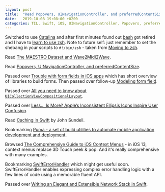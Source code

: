 ```yaml
---
layout: post
title:  "Read Popovers, UINavigationController, and preferredContentSize and a lot of other interesting stuff"
date:   2019-10-08 19:08:00 +0200
categories: TIL, Swift, iOS, UINavigationController, Popovers, preferredContentSize, UICollectionViewCompositionalLayout, Caching, SwiftErrorHandler
---
```

Switched to use [Catalina](https://www.apple.com/macos/catalina/) and after first minutes found out [bash](https://en.wikipedia.org/wiki/Bash_(Unix_shell)) got retired and I have to [learn to use zsh](https://support.apple.com/en-us/HT208050). Note to future self: just remember to set the shebang in your scripts to `#!/bin/zsh` - taken from [Moving to zsh](https://scriptingosx.com/2019/06/moving-to-zsh/).

Read [The MAESTRO Dataset and Wave2Midi2Wave](https://magenta.tensorflow.org/maestro-wave2midi2wave).

Read [Popovers, UINavigationController, and preferredContentSize](https://noahgilmore.com/blog/popover-uinavigationcontroller-preferredcontentsize/).

Passed over [Trouble with form fields in iOS apps](http://aplus.rs/2019/trouble-with-ios-forms/) which has short overview of libraries to build forms. Then passed over follow-up [Modeling form field](http://aplus.rs/2019/modeling-form-field/).

Passed over [All you need to know about `UICollectionViewCompositionalLayout`](https://medium.com/flawless-app-stories/all-what-you-need-to-know-about-uicollectionviewcompositionallayout-f3b2f590bdbe).

Passed over [Less… Is More? Apple’s Inconsistent Ellipsis Icons Inspire User Confusion](https://tidbits.com/2019/08/30/less-is-more-apples-inconsistent-ellipses-icons-inspire-user-confusion/).

Read [Caching in Swift](https://www.swiftbysundell.com/articles/caching-in-swift/) by John Sundell.

Bookmarking [Puma - a set of build utilities to automate mobile application development and deployment](https://github.com/pumaswift/Puma).

Browsed [The Comprehensive Guide to iOS Context Menus](https://kylebashour.com/posts/context-menu-guide) - in iOS 13, context menus replace 3D Touch peek & pop. And it's really comprehensive with many examples.

Bookmarking [SwiftErrorHandler](https://github.com/stefanrenne/SwiftErrorHandler/) which might get useful soon. SwiftErrorHandler enables expressing complex error handling logic with a few lines of code using a memorable fluent API.

Passed over [Writing an Elegant and Extensible Network Stack in Swift](https://medium.com/device-blogs/writing-an-elegant-and-extensible-network-stack-in-swift-e2f5d9ab3ea9).
